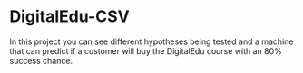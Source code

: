 # DigitalEdu-CSV
In this project you can see different hypotheses being tested and a machine that can predict if a customer will buy the DigitalEdu course with an 80% success chance.
